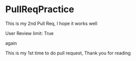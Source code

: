 # PullReqPractice

This is my 2nd Pull Req, I hope it works well


User Review limit: True

 again

This is my 1st time to do pull request, Thank you for reading